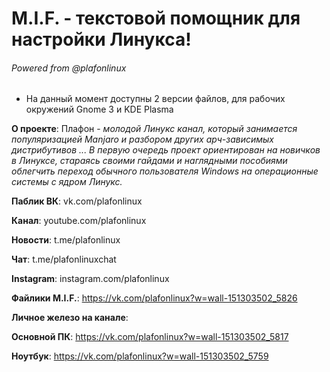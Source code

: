 # M.I.F. - текстовой помощник для настройки Линукса! 
###### Powered from @plafonlinux

- На данный момент доступны 2 версии файлов, для рабочих окружений Gnome 3 и KDE Plasma

<b>О проекте</b>: Плафон - <i>молодой Линукс канал, который занимается популяризацией Manjaro и разбором других арч-зависимых дистрибутивов ... В первую очередь проект ориентирован на новичков в Линуксе, стараясь своими гайдами и наглядными пособиями облегчить переход обычного пользователя Windows на операционные системы с ядром Линукс.</i>

<b>Паблик ВК</b>: vk.com/plafonlinux

<b>Канал</b>: youtube.com/plafonlinux

<b>Новости</b>: t.me/plafonlinux

<b>Чат</b>: t.me/plafonlinuxchat

<b>Instagram</b>: instagram.com/plafonlinux

<b>Файлики M.I.F.</b>: https://vk.com/plafonlinux?w=wall-151303502_5826

<b>Личное железо на канале</b>:

<b>Основной ПК</b>: https://vk.com/plafonlinux?w=wall-151303502_5817

<b>Ноутбук</b>: https://vk.com/plafonlinux?w=wall-151303502_5759
